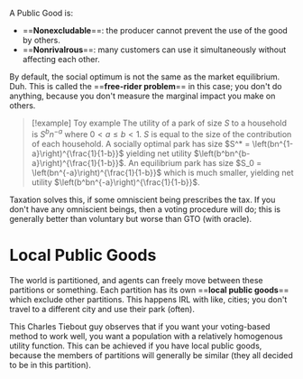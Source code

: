 A Public Good is:
- ==**Nonexcludable**==: the producer cannot prevent the use of the good by others.
- ==**Nonrivalrous**==: many customers can use it simultaneously without affecting each other.

By default, the social optimum is not the same as the market equilibrium. Duh. This is called the ==**free-rider problem**== in this case; you don't do anything, because you don't measure the marginal impact you make on others.

> [!example] Toy example
> The utility of a park of size $S$ to a household is $S^bn^{-a}$ where $0 < a \leq b < 1$. $S$ is equal to the size of the contribution of each household. A socially optimal park has size $S^* = \left(bn^{1-a}\right)^{\frac{1}{1-b}}$ yielding net utility $\left(b^bn^{b-a}\right)^{\frac{1}{1-b}}$. An equilibrium park has size $S_0 = \left(bn^{-a}\right)^{\frac{1}{1-b}}$ which is much smaller, yielding net utility $\left(b^bn^{-a}\right)^{\frac{1}{1-b}}$.

Taxation solves this, if some omniscient being prescribes the tax. If you don't have any omniscient beings, then a voting procedure will do; this is generally better than voluntary but worse than GTO (with oracle).

# Local Public Goods

The world is partitioned, and agents can freely move between these partitions or something. Each partition has its own ==**local public goods**== which exclude other partitions. This happens IRL with like, cities; you don't travel to a different city and use their park (often).

This Charles Tiebout guy observes that if you want your voting-based method to work well, you want a population with a relatively homogenous utility function. This can be achieved if you have local public goods, because the members of partitions will generally be similar (they all decided to be in this partition).